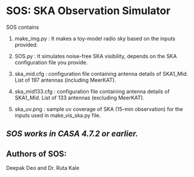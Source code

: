 # SOS: SKA Observation Simulator

SOS contains

1. make_img.py : It makes a toy-model radio sky based on the inputs provided.
	
2. SOS.py : It simulates noise-free SKA visibility, depends on the SKA configuration file you provide.

3. ska_mid.cfg : configuration file containing antenna details of SKA1_Mid. List of 197 antennas (including MeerKAT).

4. ska_mid133.cfg : configuration file containing antenna details of SKA1_Mid. List of 133 antennas (excluding MeerKAT).

5. ska_uv.png : sample uv coverage of SKA (15-min observation) for the inputs used in make_vis_ska.py file.

*SOS works in CASA 4.7.2 or earlier.*
--------------------------------------

Authors of SOS:
----------------

Deepak Deo and Dr. Ruta Kale

